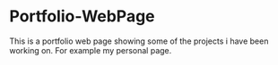# Portfolio-WebPage

This is a portfolio web page showing some of the projects i have been working on.
For example my personal page.